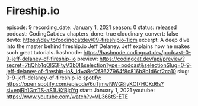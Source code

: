 # Fireship.io

episode: 9
recording_date: January 1, 2021
season: 0
status: released
podcast: CodingCat.dev
chapters_done: true
cloudinary_convert: false
devto: https://dev.to/codingcatdev/09-fireshipio-1icm
excerpt: A deep dive into the master behind fireship.io Jeff Delaney. Jeff explains how he makes such great tutorials.
hashnode: https://hashnode.codingcat.dev/podcast-0-9-jeff-delaney-of-fireship-io
preview: https://codingcat.dev/api/preview?secret=7tjQhb1qQlS3FtyV3b0I&selectionType=podcast&selectionSlug=0-9-jeff-delaney-of-fireship-io&_id=a8ef2f3627964f8c816b8b1d6cf2ca10
slug: 0-9-jeff-delaney-of-fireship-io
spotify: https://open.spotify.com/episode/6uTjmwNWG8iyKOI7HCKd6s?si=enjRh1GmTS-aS1UKfBjdYg
start: January 1, 2021
youtube: https://www.youtube.com/watch?v=VL366tS-ETE